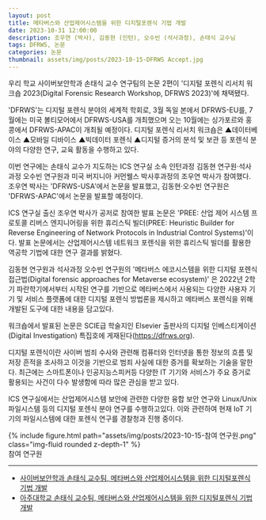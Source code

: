 ```yaml
---
layout: post
title: 메타버스와 산업제어시스템을 위한 디지털포렌식 기법 개발
date: 2023-10-31 12:00:00
description: 조우연 (박사), 김동현 (인턴), 오수빈 (석사과정), 손태식 교수님
tags: DFRWS, 논문
categories: 논문
thumbnail: assets/img/posts/2023-10-15-DFRWS Accept.jpg
---
```


우리 학교 사이버보안학과 손태식 교수 연구팀의 논문 2편이 '디지털 포렌식 리서치 워크숍 2023(Digital Forensic Research Workshop, DFRWS 2023)'에 채택됐다.

'DFRWS'는 디지털 포렌식 분야의 세계적 학회로,  3월 독일 본에서 DFRWS-EU를, 7월에는 미국 볼티모어에서 DFRWS-USA를 개최했으며 오는 10월에는 싱가포르와 홍콩에서 DFRWS-APAC이 개최될 예정이다.  디지털 포렌식 리서치 워크숍은 ▲데이터베이스 ▲모바일 디바이스 ▲빅데이터 포렌식 ▲디지털 증거의 분석 및 보관 등 포렌식 분야의 다양한 연구, 교육 활동을 수행하고 있다.

이번 연구에는 손태식 교수가 지도하는 ICS 연구실 소속 인턴과정 김동현 연구원·석사과정 오수빈 연구원과 미국 버지니아 커먼웰스 박사후과정의 조우연 박사가 참여했다. 조우연 박사는 'DFRWS-USA'에서 논문을 발표했고, 김동현·오수빈 연구원은 'DFRWS-APAC'에서 논문을 발표할 예정이다. 

ICS 연구실 출신 조우연 박사가 공저로 참여한 발표 논문은 'PREE: 산업 제어 시스템 프로토콜 리버스 엔지니어링을 위한 휴리스틱 빌더(PREE: Heuristic Builder for Reverse Engineering of Network Protocols in Industrial Control Systems)'이다. 발표 논문에서는 산업제어시스템 네트워크 포렌식을 위한 휴리스틱 빌더를 활용한 역공학 기법에 대한 연구 결과를 밝혔다.

김동현 연구원과 석사과정 오수빈 연구원의 '메타버스 에코시스템을 위한 디지털 포렌식 접근법(Digital forensic approaches for Metaverse ecosystem)' 은 2022년 2학기 파란학기에서부터 시작된 연구를 기반으로  메타버스에서 사용되는 다양한 사용자 기기 및 서비스 플랫폼에 대한 디지털 포렌식 방법론을 제시하고 메타버스 포렌식을 위해 개발된 도구에 대한 내용을 담고있다.

워크숍에서 발표된 논문은 SCIE급 학술지인 Elsevier 출판사의 디지털 인베스티게이션(Digital Investigation) 특집호에  게재된다(https://dfrws.org).

디지털 포렌식이란 사이버 범죄 수사와 관련해 컴퓨터와 인터넷을 통한 정보의 흐름 및 저장 흔적을 조사하고 이것을 기반으로 범죄 사실에 대한 증거를 확보하는 기술을 말한다. 최근에는 스마트폰이나 인공지능스피커등 다양한 IT 기기와 서비스가 주요 증거로 활용되는 사건이 다수 발생함에 따라 많은 관심을 받고 있다.

ICS 연구실에서는 산업제어시스템 보안에 관련한 다양한 융합 보안 연구와 Linux/Unix 파일시스템 등의 디지털 포렌식 분야 연구를 수행하고있다. 이와 관련하여 현재 IoT 기기의 파일시스템에 대한 포렌식 연구를 경찰청과 진행 중이다.

<div class="row mt-3">
    <div class="col-sm mt-3 mt-md-0">
        {% include figure.html path="assets/img/posts/2023-10-15-참여 연구원.png" class="img-fluid rounded z-depth-1" %}
    </div>
</div>
<div class="caption">
    참여 연구원
</div>

<hr>

- [사이버보안학과 손태식 교수팀, 메타버스와 산업제어시스템을 위한 디지털포렌식 기법 개발](https://www.ajou.ac.kr/kr/research/news.do?mode=view&articleNo=223528&article.offset=15&articleLimit=5)
- [아주대학교 손태식 교수팀, 메타버스와 산업제어시스템을 위한 디지털포렌식 기법 개발](https://www.lecturernews.com/news/articleView.html?idxno=135648)
